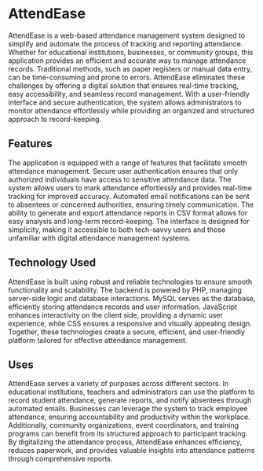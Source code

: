 # AttendEase

AttendEase is a web-based attendance management system designed to simplify and automate the process of tracking and reporting attendance. Whether for educational institutions, businesses, or community groups, this application provides an efficient and accurate way to manage attendance records. Traditional methods, such as paper registers or manual data entry, can be time-consuming and prone to errors. AttendEase eliminates these challenges by offering a digital solution that ensures real-time tracking, easy accessibility, and seamless record management. With a user-friendly interface and secure authentication, the system allows administrators to monitor attendance effortlessly while providing an organized and structured approach to record-keeping.

## Features

The application is equipped with a range of features that facilitate smooth attendance management. Secure user authentication ensures that only authorized individuals have access to sensitive attendance data. The system allows users to mark attendance effortlessly and provides real-time tracking for improved accuracy. Automated email notifications can be sent to absentees or concerned authorities, ensuring timely communication. The ability to generate and export attendance reports in CSV format allows for easy analysis and long-term record-keeping. The interface is designed for simplicity, making it accessible to both tech-savvy users and those unfamiliar with digital attendance management systems.

## Technology Used

AttendEase is built using robust and reliable technologies to ensure smooth functionality and scalability. The backend is powered by PHP, managing server-side logic and database interactions. MySQL serves as the database, efficiently storing attendance records and user information. JavaScript enhances interactivity on the client side, providing a dynamic user experience, while CSS ensures a responsive and visually appealing design. Together, these technologies create a secure, efficient, and user-friendly platform tailored for effective attendance management.

## Uses

AttendEase serves a variety of purposes across different sectors. In educational institutions, teachers and administrators can use the platform to record student attendance, generate reports, and notify absentees through automated emails. Businesses can leverage the system to track employee attendance, ensuring accountability and productivity within the workplace. Additionally, community organizations, event coordinators, and training programs can benefit from its structured approach to participant tracking. By digitalizing the attendance process, AttendEase enhances efficiency, reduces paperwork, and provides valuable insights into attendance patterns through comprehensive reports.

